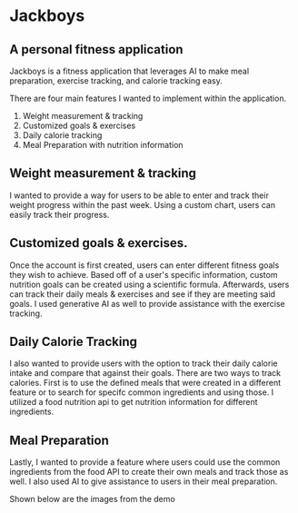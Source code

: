 # Jackboys

## A personal fitness application

Jackboys is a fitness application that leverages AI to make meal preparation, exercise tracking, and calorie tracking easy.

There are four main features I wanted to implement within the application.

1. Weight measurement & tracking
2. Customized goals & exercises 
3. Daily calorie tracking
4. Meal Preparation with nutrition information

## Weight measurement & tracking

I wanted to provide a way for users to be able to enter and track their weight progress within the past week. Using a custom chart, users can easily track
their progress.


## Customized goals & exercises.

Once the account is first created, users can enter different fitness goals they wish to achieve. Based off of a user's specific information,
custom nutrition goals can be created using a scientific formula. Afterwards, users can track their daily meals & exercises and see if they are meeting 
said goals. I used generative AI as well to provide assistance with the exercise tracking.

## Daily Calorie Tracking 

I also wanted to provide users with the option to track their daily calorie intake and compare that against their goals. There are two ways to track 
calories. First is to use the defined meals that were created in a different feature or to search for specifc common ingredients and using those.
I utilized a food nutrition api to get nutrition information for different ingredients.

## Meal Preparation

Lastly, I wanted to provide a feature where users could use the common ingredients from the food API to create their own meals and track those as well. I also used AI to give assistance to users in their meal preparation.

Shown below are the images from the demo





